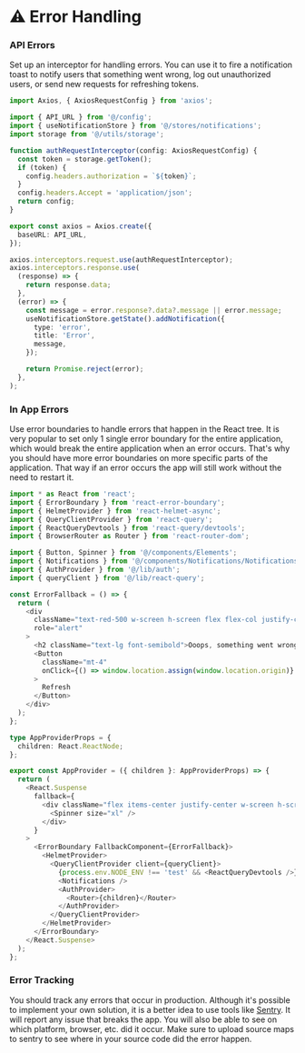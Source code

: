 # ⚠️ Error Handling

### API Errors

Set up an interceptor for handling errors. You can use it to fire a notification toast to notify users that something went wrong, log out unauthorized users, or send new requests for refreshing tokens.

```typescript
import Axios, { AxiosRequestConfig } from 'axios';

import { API_URL } from '@/config';
import { useNotificationStore } from '@/stores/notifications';
import storage from '@/utils/storage';

function authRequestInterceptor(config: AxiosRequestConfig) {
  const token = storage.getToken();
  if (token) {
    config.headers.authorization = `${token}`;
  }
  config.headers.Accept = 'application/json';
  return config;
}

export const axios = Axios.create({
  baseURL: API_URL,
});

axios.interceptors.request.use(authRequestInterceptor);
axios.interceptors.response.use(
  (response) => {
    return response.data;
  },
  (error) => {
    const message = error.response?.data?.message || error.message;
    useNotificationStore.getState().addNotification({
      type: 'error',
      title: 'Error',
      message,
    });

    return Promise.reject(error);
  },
);
```

### In App Errors

Use error boundaries to handle errors that happen in the React tree. It is very popular to set only 1 single error boundary for the entire application, which would break the entire application when an error occurs. That's why you should have more error boundaries on more specific parts of the application. That way if an error occurs the app will still work without the need to restart it.

```typescript
import * as React from 'react';
import { ErrorBoundary } from 'react-error-boundary';
import { HelmetProvider } from 'react-helmet-async';
import { QueryClientProvider } from 'react-query';
import { ReactQueryDevtools } from 'react-query/devtools';
import { BrowserRouter as Router } from 'react-router-dom';

import { Button, Spinner } from '@/components/Elements';
import { Notifications } from '@/components/Notifications/Notifications';
import { AuthProvider } from '@/lib/auth';
import { queryClient } from '@/lib/react-query';

const ErrorFallback = () => {
  return (
    <div
      className="text-red-500 w-screen h-screen flex flex-col justify-center items-center"
      role="alert"
    >
      <h2 className="text-lg font-semibold">Ooops, something went wrong :( </h2>
      <Button
        className="mt-4"
        onClick={() => window.location.assign(window.location.origin)}
      >
        Refresh
      </Button>
    </div>
  );
};

type AppProviderProps = {
  children: React.ReactNode;
};

export const AppProvider = ({ children }: AppProviderProps) => {
  return (
    <React.Suspense
      fallback={
        <div className="flex items-center justify-center w-screen h-screen">
          <Spinner size="xl" />
        </div>
      }
    >
      <ErrorBoundary FallbackComponent={ErrorFallback}>
        <HelmetProvider>
          <QueryClientProvider client={queryClient}>
            {process.env.NODE_ENV !== 'test' && <ReactQueryDevtools />}
            <Notifications />
            <AuthProvider>
              <Router>{children}</Router>
            </AuthProvider>
          </QueryClientProvider>
        </HelmetProvider>
      </ErrorBoundary>
    </React.Suspense>
  );
};
```

### Error Tracking

You should track any errors that occur in production. Although it's possible to implement your own solution, it is a better idea to use tools like [Sentry](https://sentry.io/). It will report any issue that breaks the app. You will also be able to see on which platform, browser, etc. did it occur. Make sure to upload source maps to sentry to see where in your source code did the error happen.
